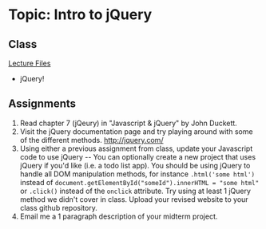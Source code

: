 # Topic: Intro to jQuery
## Class
[Lecture Files](https://drive.google.com/file/d/0B-UXkFOWM2jtbjd3NDNMS05IWlk/view?usp=sharing)
* jQuery!

## Assignments

 1. Read chapter 7 (jQeury) in "Javascript & jQuery" by John Duckett.
 2. Visit the jQuery documentation page and try playing around with some of the different methods. http://jquery.com/
 3. Using either a previous assignment from class, update your Javascript code to use jQuery -- You can optionally create a new project that uses jQuery if you'd like (i.e. a todo list app). You should be using jQuery to handle all DOM manipulation methods, for instance `.html('some html')` instead of `document.getElementById("someId").innerHTML = "some html"` or `.click()` instead of the `onclick` attribute. Try using at least 1 jQuery method we didn't cover in class. Upload your revised website to your class github repository.
 4. Email me a 1 paragraph description of your midterm project.
